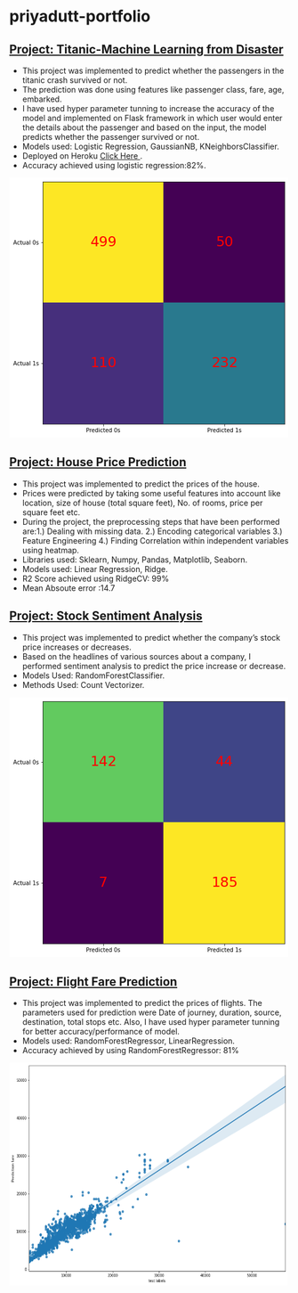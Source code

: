 # priyadutt-portfolio

## [**Project: Titanic-Machine Learning from Disaster**](https://github.com/bhatt-priyadutt/Titanic-Machine-learning-from-disaster)

* This project was implemented to predict whether the passengers in the titanic crash survived or not. 
* The prediction was done using features like passenger class, fare, age, embarked.
* I have used hyper parameter tunning to increase the accuracy of the model and implemented on Flask framework in which user would enter the details about the passenger and based on the input, the model predicts whether the passenger survived or not.
* Models used: Logistic Regression, GaussianNB, KNeighborsClassifier.
* Deployed on Heroku [Click Here ](https://titanic-flask-heroku-app.herokuapp.com/).
* Accuracy achieved using logistic regression:82%.

<img src="images/titanic_confusion_matrix.png" />


## [**Project: House Price Prediction**](https://github.com/bhatt-priyadutt/house-price-prediction)

* This project was implemented to predict the prices of the house. 
* Prices were predicted by taking some useful features into account like location, size of house (total square feet), No. of rooms, price per square feet etc. 
* During the project, the preprocessing steps that have been performed are:1.) Dealing with missing data. 2.) Encoding categorical variables 3.) Feature Engineering 4.) Finding Correlation within independent variables using heatmap.
* Libraries used: Sklearn, Numpy, Pandas, Matplotlib, Seaborn.
* Models used: Linear Regression, Ridge.
* R2 Score achieved using RidgeCV: 99%  
* Mean Absoute error :14.7


## [**Project: Stock Sentiment Analysis**](https://github.com/bhatt-priyadutt/stock-sentiment-analysis)

* This project was implemented to predict whether the company’s stock price increases or decreases. 
* Based on the headlines of various sources about a company, I performed sentiment analysis to predict the price increase or decrease.
* Models Used: RandomForestClassifier.
* Methods Used: Count Vectorizer.

<img src="images/stock_confusion_matrix.png" />

## [**Project: Flight Fare Prediction**](https://github.com/bhatt-priyadutt/flight-fare-prediction)

* This project was implemented to predict the prices of flights. The parameters used for prediction were Date of journey, duration, source, destination, total stops etc. Also, I have used hyper parameter tunning for better accuracy/performance of model.
* Models used: RandomForestRegressor, LinearRegression.
* Accuracy achieved by using RandomForestRegressor: 81% 

<img src="images/flight_fare_reg_plot.png" width=500px height=400px/>
